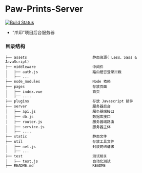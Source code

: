 # Paw-Prints-Server
[![Build Status](https://travis-ci.org/iMediaLab-518/Paw-Prints-Server.svg?branch=develop)](https://travis-ci.org/iMediaLab-518/Paw-Prints-Server)

- “爪印”项目后台服务器

### 目录结构
```
├── assets                              静态资源( Less、Sass & JavaScript)
├── middleware                          中间件
│   ├── auth.js                         路由是否登录拦截
│   ├── ...
├── node_modules                        Node 依赖
├── pages                               存放页面
│   ├── index.vue                       首页
│   ├── ....
├── plugins                             存放 Javascript 插件
├── server                              服务器后台
│   ├── api.js                          服务器端接口
│   ├── db.js                           数据库接口
│   ├── router.js                       服务器端路由
│   ├── service.js                      服务器主体
│   ├── ....
├── static                              静态文件
├── util                                存放工具文件
│   ├── net.js                          封装网络请求
│   ├── ...
├── test                                测试相关
│   ├── test.js                         自动化测试
├── README.md                           README
```